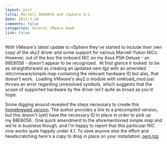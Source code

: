 ```yaml
--- 
layout: post
title: Marvell 88E8056 and vSphere 4.1
date: 2011-3-28
comments: false
categories: General VMware Geek
link: false
---
```


With VMware's latest update to vSphere they've started to include their own
copy of the sky2 driver and some support for various Marvell-Yukon NICs. 
However, out of the box the onboard NIC on my Asus P5K-Deluxe - an 88E8056 -
doesn't appear to be recognized.  At first glance it looked  to be as
straightforward as creating an updated oem.tgz with an amended
/etc/vmware/simple.map containing the relevant hardware ID but alas, that
doesn't work.  Loading VMware's sky2.o module with vmkload_mod just throws an
error regarding unresolved symbols, which suggests that the scope of supported
hardware by the driver isn't quite as broad as you'd hope.

Some digging around revealed the steps necessary to create this [homebrewed
version](http://www.kernelcrash.com/blog/using-a-marvell-lan-card-with-esxi-4/2009/08/22/).
The author provides a link to a precompiled version, but this doesn't (yet)
have the necessary ID in place in order to pick up my 88E8056.   One quick
amendment to the aforementioned simple.map and we're in business though, and
I'm happy to report that this particular NIC now works quite happily under 4.1.
To save anyone else the effort and headscratching here's a copy to drop in
place on your installation: [oem.tgz](http://dischord.org/misc/dump/oem.tgz)
